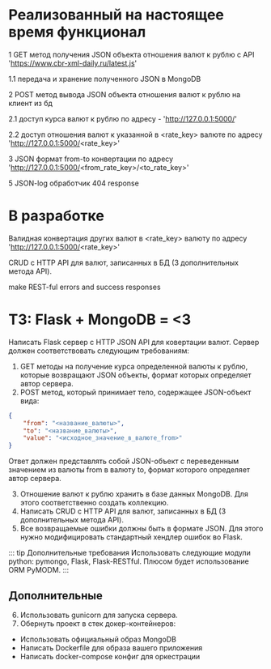 # Реализованный на настоящее время функционал

1 GET метод получения JSON объекта отношения валют к рублю с API 'https://www.cbr-xml-daily.ru/latest.js'

1.1 передача и хранение полученного JSON в MongoDB

2 POST метод вывода JSON объекта отношения валют к рублю на клиент из бд

2.1 доступ курса валют к рублю по адресу - 'http://127.0.0.1:5000/'

2.2 доступ отношения валют к указанной в <rate_key> валюте по адресу 'http://127.0.0.1:5000/<rate_key>'

3 JSON формат from-to конвертации по адресу 'http://127.0.0.1:5000/<from_rate_key>/<to_rate_key>'

5 JSON-log обработчик 404 response

# В разработке

Валидная конвертация других валют в <rate_key> валюту по адресу 'http://127.0.0.1:5000/<rate_key>'

CRUD с HTTP API для валют, записанных в БД (3 дополнительных метода API).

make REST-ful errors and success responses


# ТЗ: Flask + MongoDB = <3

Написать Flask сервер с HTTP JSON API для ковертации валют. Сервер должен соответствовать следующим требованиям:
1. GET методы на получение курса определенной валюты к рублю, которые возвращают JSON объекты, формат которых определяет автор сервера.
2. POST метод, который принимает тело, содержащее JSON-объект вида:

```json
{
    "from": "<название_валюты>",
    "to": "<название_валюты>",
    "value": "<исходное_значение_в_валюте_from>"
}
```

Ответ должен представлять собой JSON-объект с переведенным значением из валюты from в валюту to, формат которого определяет автор сервера.

3. Отношение валют к рублю хранить в базе данных MongoDB. Для этого соответственно создать коллекцию.
4. Написать CRUD с HTTP API для валют, записанных в БД (3 дополнительных метода API).
5. Все возвращаемые ошибки должны быть в формате JSON. Для этого нужно модифицировать стандартный хендлер ошибок во Flask.

::: tip Дополнительные требования
Использовать следующие модули python: pymongo, Flask, Flask-RESTful.
Плюcом будет использование ORM PyMODM.
:::

## Дополнительные

6. Использовать gunicorn для запуска сервера.
7. Обернуть проект в стек докер-контейнеров:
  * Использовать официальный образ MongoDB
  * Написать Dockerfile для образа вашего приложения
  * Написать docker-compose конфиг для оркестрации
